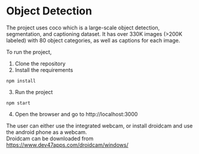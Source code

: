 # Object Detection
The project uses coco which is a large-scale object detection, segmentation, and captioning dataset. It has over 330K images (>200K labeled) with 80 object categories, as well as captions for each image. 

To run the project,  
1. Clone the repository
2. Install the requirements
```
npm install
```
3. Run the project
```
npm start
```
4. Open the browser and go to http://localhost:3000

The user can either use the integrated webcam, or install droidcam and use the android phone as a webcam.  
Droidcam can be downloaded from https://www.dev47apps.com/droidcam/windows/